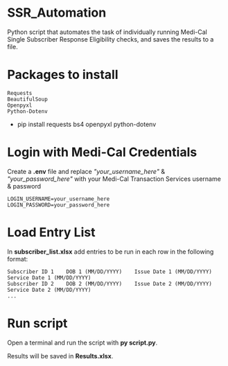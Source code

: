 # SSR_Automation

Python script that automates the task of individually running Medi-Cal Single Subscriber Response Eligibility checks, and saves the results to a file.

# Packages to install

    Requests
    BeautifulSoup
    Openpyxl
    Python-Dotenv

- pip install requests bs4 openpyxl python-dotenv

# Login with Medi-Cal Credentials

Create a **.env** file and replace _"your_username_here"_ & _"your_password_here"_ with your Medi-Cal Transaction Services username & password

    LOGIN_USERNAME=your_username_here
    LOGIN_PASSWORD=your_password_here

# Load Entry List

In **subscriber_list.xlsx** add entries to be run in each row in the following format:

    Subscriber ID 1    DOB 1 (MM/DD/YYYY)    Issue Date 1 (MM/DD/YYYY)    Service Date 1 (MM/DD/YYYY)
    Subscriber ID 2    DOB 2 (MM/DD/YYYY)    Issue Date 2 (MM/DD/YYYY)    Service Date 2 (MM/DD/YYYY)
    ...

# Run script

Open a terminal and run the script with **py script.py**.

Results will be saved in **Results.xlsx**.

